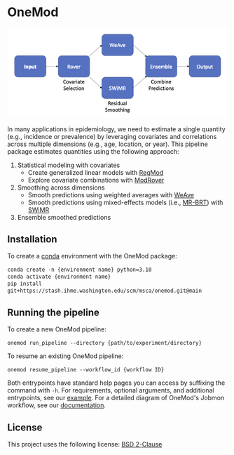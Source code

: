 # OneMod

![OneMod Pipeline](pipeline.png)

In many applications in epidemiology, we need to estimate a single quantity (e.g., incidence or prevalence) by leveraging covariates and correlations across multiple dimensions (e.g., age, location, or year).
This pipeline package estimates quantities using the following approach:

1. Statistical modeling with covariates
    * Create generalized linear models with [RegMod](https://github.com/ihmeuw-msca/regmod)
    * Explore covariate combinations with [ModRover](https://github.com/ihmeuw-msca/modrover)
2. Smoothing across dimensions
    * Smooth predictions using weighted averages with [WeAve](https://github.com/ihmeuw-msca/weighted-average)
    * Smooth predictions using mixed-effects models (i.e., [MR-BRT](https://github.com/ihmeuw-msca/mrtool)) 
      with [SWiMR](https://hub.ihme.washington.edu/display/MSCA/Similarity-Weighted+Meta-Regression+%28SWiMR%29+models)
3. Ensemble smoothed predictions

## Installation

To create a [conda](https://docs.conda.io/projects/conda/en/latest/index.html) environment with the OneMod package:
```
conda create -n {environment name} python=3.10
conda activate {environment name}
pip install git+https://stash.ihme.washington.edu/scm/msca/onemod.git@main
```

## Running the pipeline

To create a new OneMod pipeline:
```
onemod run_pipeline --directory {path/to/experiment/directory}
```

To resume an existing OneMod pipeline:
```
onemod resume_pipeline --workflow_id {workflow ID}
```

Both entrypoints have standard help pages you can access by suffixing the command with `-h`.
For requirements, optional arguments, and additional entrypoints, see our [example](docs/example/).
For a detailed diagram of OneMod's Jobmon workflow, see our [documentation](docs/).

## License

This project uses the following license: [BSD 2-Clause](./LICENSE)
